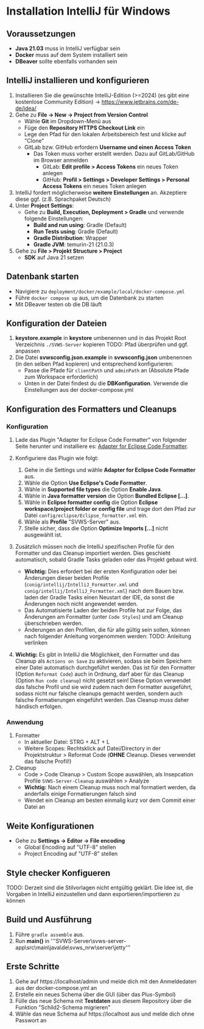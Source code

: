 # Installation IntelliJ für Windows

## Voraussetzungen

+ **Java 21.03** muss in IntelliJ verfügbar sein
+ **Docker** muss auf dem System installiert sein
+ **DBeaver** sollte ebenfalls vorhanden sein

## IntelliJ installieren und konfigurieren

1. Installieren Sie die gewünschte IntelliJ-Edition (>=2024) (es gibt eine kostenlose Community Edition) -> https://www.jetbrains.com/de-de/idea/
2. Gehe zu **File -> New -> Project from Version Control**
    + Wähle **Git** im Dropdown-Menü aus
    + Füge den **Repository HTTPS Checkout Link** ein
    + Lege den Pfad für den lokalen Arbeitsbereich fest und klicke auf "Clone"
    + GitLab bzw. GitHub erfordern **Username und einen Access Token**
      + Das Token muss vorher erstellt werden. Dazu auf GitLab/GitHub im Browser anmelden
          + GitLab: **Edit profile > Access Tokens** ein neues Token anlegen
          + GitHub: **Profil > Settings > Developer Settings > Personal Access Tokens** ein neues Token anlegen
3. IntelliJ fordert möglicherweise **weitere Einstellungen** an. Akzeptiere diese ggf. (z.B. Sprachpaket Deutsch)
4. Unter **Project Settings**:
    - Gehe zu **Build, Execution, Deployment > Gradle** und verwende folgende Einstellungen:
        - **Build and run using**: Gradle (Default)
        - **Run Tests using**: Gradle (Default)
        - **Gradle Distribution**: Wrapper
        - **Gradle JVM**: temurin-21 (21.0.3)
5. Gehe zu **File > Projekt Structure > Project**
    + **SDK** auf Java 21 setzen

## Datenbank starten
+ Navigiere zu `deployment/docker/example/local/docker-compose.yml`
+ Führe `docker compose up` aus, um die Datenbank zu starten
+ Mit DBeaver testen ob die DB läuft

## Konfiguration der Dateien

1. **keystore.example** in  **keystore** umbenennen und in das Projekt Root Verzeichnis `./SVWS-Server` kopieren TODO: Pfad überprüfen und ggf. anpassen
2. Die Datei **svwsconfig.json.example** in **svwsconfig.json** umbenennen (in den selben Pfad kopieren) und entsprechend konfigurieren:
    + Passe die Pfade für `clientPath` und `adminPath` an (Absolute Pfade zum Workspace erforderlich)
    + Unten in der Datei findest du die **DBKonfiguration**. Verwende die Einstellungen aus der docker-compose.yml

## Konfiguration des Formatters und Cleanups
### Konfiguration
1. Lade das Plugin "Adapter for Eclipse Code Formatter" von folgender Seite herunter und installiere es: [Adapter for Eclipse Code Formatter](https://plugins.jetbrains.com/plugin/6546-adapter-for-eclipse-code-formatter).
2. Konfiguriere das Plugin wie folgt:
   1. Gehe in die Settings und wähle **Adapter for Eclipse Code Formatter** aus.
   2. Wähle die Option **Use Eclipse's Code Formatter**.
   3. Wähle in **Supported file types** die Option **Enable Java**.
   4. Wähle in **Java formatter version** die Option **Bundled Eclipse [...]**.
   5. Wähle in **Eclipse formatter config** die Option **Eclipse workspace/project folder or config file** und trage dort den Pfad zur Datei `config/eclipse/Eclipse_formatter.xml` ein.
   6. Wähle als **Profile** "SVWS-Server" aus.
   7. Stelle sicher, dass die Option **Optimize Imports [...]** nicht ausgewählt ist.

3. Zusätzlich müssen noch die IntelliJ spezifischen Profile für den Formatter und das Cleanup importiert werden. Dies geschieht automatisch, sobald Gradle Tasks geladen oder das Projekt gebaut wird.
   - **Wichtig:** Dies erfordert bei der ersten Konfiguration oder bei Änderungen dieser beiden Profile (`conig/intellij/IntelliJ_Formatter.xml` und `conig/intellij/IntelliJ_Formatter.xml`) nach dem Bauen bzw. laden der Gradle Tasks einen Neustart der IDE, da sonst die Änderungen noch nicht angewendet werden.
   - Das Automatisierte Laden der beiden Profile hat zur Folge, das Änderungen am Formatter (unter `Code Styles`) und am Cleanup überschrieben werden.
   - Änderungen an den Profilen, die für alle gültig sein sollen, können nach folgender Anleitung vorgenommen werden: TODO: Anleitung verlinken
4. **Wichtig:** Es gibt in IntelliJ die Möglichkeit, den Formatter und das Cleanup als `Actions on Save` zu aktivieren, sodass sie beim Speichern einer Datei automatisch durchgeführt werden. Das ist für den Formatter (Option `Reformat Code`) auch in Ordnung, darf aber für das Cleanup (Option `Run code cleanup`) nicht gesetzt sein! Diese Option verwendet das falsche Profil und sie wird zudem nach dem Formatter ausgeführt, sodass nicht nur falsche cleanups gemacht werden, sondern auch falsche Formatierungen eingeführt werden. Das Cleanup muss daher händisch erfolgen.

### Anwendung
1. Formatter
    - In aktueller Datei: STRG + ALT + L
    - Weitere Scopes: Rechtsklick auf Datei/Directory in der Projektstruktur > Reformat Code (**OHNE** Cleanup. Dieses verwendet das falsche Profil!)
2. Cleanup
    - Code > Code Cleanup > Custom Scope auswählen, als Insepcation Profile `SVWS-Server-Cleanup` auswählen > Analyze
    - **Wichtig:** Nach einem Cleanup muss noch mal formatiert werden, da anderfalls einige Formatierungen falsch sind
    - Wendet ein Cleanup am besten einmalig kurz vor dem Commit einer Datei an
## Weite Konfigurationen
+ Gehe zu **Settings -> Editor -> File encoding**
  + Global Encoding auf "UTF-8" stellen
  + Project Encoding auf "UTF-8" stellen

## Style checker Konfigueren
TODO: Derzeit sind die Stilvorlagen nicht entgültig geklärt. Die Idee ist, die Vorgaben in IntelliJ einzustellen und dann exportieren/importieren zu können


## Build und Ausführung

1. Führe `gradle assemble` aus.
2. Run **main()** in '''SVWS-Server\svws-server-app\src\main\java\de\svws_nrw\server\jetty'''

## Erste Schritte

1. Gehe auf https://localhost/admin und melde dich mit den Anmeldedaten aus der docker-compose.yml an
2. Erstelle ein neues Schema über die GUI (über das Plus-Symbol)
3. Fülle das neue Schema mit **Testdaten** aus diesem Repository über die Funktion "Schild2-Schema migrieren"
4. Wähle das neue Schema auf https://localhost aus und melde dich ohne Passwort an
